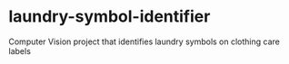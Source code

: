 # laundry-symbol-identifier
Computer Vision project that identifies laundry symbols on clothing care labels
